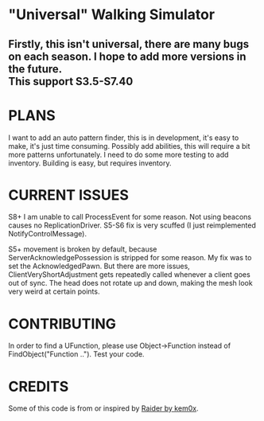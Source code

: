 # "Universal" Walking Simulator
## Firstly, this isn't universal, there are many bugs on each season. I hope to add more versions in the future. <br>This support S3.5-S7.40

# PLANS

I want to add an auto pattern finder, this is in development, it's easy to make, it's just time consuming.
Possibly add abilities, this will require a bit more patterns unfortunately.
I need to do some more testing to add inventory.
Building is easy, but requires inventory.

# CURRENT ISSUES

S8+ I am unable to call ProcessEvent for some reason.
Not using beacons causes no ReplicationDriver.
S5-S6 fix is very scuffed (I just reimplemented NotifyControlMessage).

S5+ movement is broken by default, because ServerAcknowledgePossession is stripped for some reason.
My fix was to set the AcknowledgedPawn. But there are more issues, ClientVeryShortAdjustment gets repeatedly called whenever a client goes out of sync.
The head does not rotate up and down, making the mesh look very weird at certain points.

# CONTRIBUTING

In order to find a UFunction, please use Object->Function instead of FindObject("Function ..").
Test your code.

# CREDITS

Some of this code is from or inspired by <a href="https://github.com/kem0x/raider3.5">Raider by kem0x</a>.
